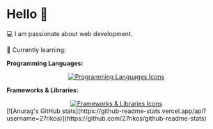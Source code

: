 <h1>Hello 👋</h1>
<p>💻 I am passionate about web development.</p>
<p>🌱 Currently learning:</p>

<p><strong>Programming Languages:</strong></p>
<div style="text-align:center;">
  <a href="https://skillicons.dev">
    <img src="https://skillicons.dev/icons?i=php,js,html,css" alt="Programming Languages Icons" />
  </a>
</div>
<p><strong>Frameworks & Libraries:</strong></p>
<div style="text-align:center;">
  <a href="https://skillicons.dev">
    <img src="https://skillicons.dev/icons?i=laravel,bootstrap" alt="Frameworks & Libraries Icons" />
  </a>
</div>
[![Anurag's GitHub stats](https://github-readme-stats.vercel.app/api?username=27rikos)](https://github.com/27rikos/github-readme-stats)
